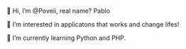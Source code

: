 👋 Hi, I’m @Poveii, real name? Pablo

👀 I’m interested in applicatons that works and change lifes!

🌱 I’m currently learning Python and PHP.
